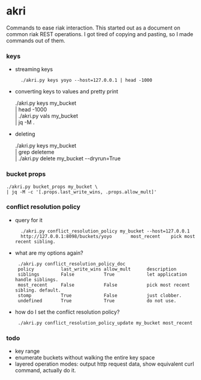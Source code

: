 akri
====

Commands to ease riak interaction.
This started out as a document on common riak REST operations.
I got tired of copying and pasting, so I made commands out of them.

### keys

* streaming keys

        ./akri.py keys yoyo --host=127.0.0.1 | head -1000

* converting keys to values and pretty print

	./akri.py keys my_bucket \
	| head -1000 \
	| ./akri.py vals my_bucket \
	| jq -M .


* deleting

	./akri.py keys my_bucket \
	| grep deleteme \
	| ./akri.py delete my_bucket --dryrun=True

### bucket props

	./akri.py bucket_props my_bucket \
	| jq -M -c '[.props.last_write_wins, .props.allow_mult]'

### conflict resolution policy

* query for it

        ./akri.py conflict_resolution_policy my_bucket --host=127.0.0.1
        http://127.0.0.1:8098/buckets/yoyo	     most_recent	pick most recent sibling. 

* what are my options again?

       ./akri.py conflict_resolution_policy_doc
       policy          last_write_wins allow_mult      description
       siblings        False           True            let application handle siblings.
       most_recent     False           False           pick most recent sibling. default.
       stomp           True            False           just clobber.
       undefined       True            True            do not use.

* how do I set the conflict resolution policy?

       ./akri.py conflict_resolution_policy_update my_bucket most_recent

### todo

* key range
* enumerate buckets without walking the entire key space
* layered operation modes: output http request data, show equivalent curl command, actually do it.
